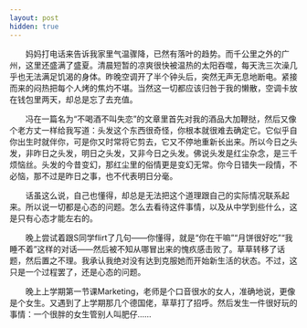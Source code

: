 ```yaml
---
layout: post
hidden: true
---
```

　　妈妈打电话来告诉我家里气温骤降，已然有落叶的趋势。而千公里之外的广州，这里还盛满了盛夏。清晨短暂的凉爽很快被温热的太阳吞噬，每天洗三次澡几乎也无法满足饥渴的身体。昨晚空调开了半个钟头后，突然无声无息地断电。紧接而来的闷热把每个人烤的焦灼不堪。当然这一切都应该归咎于我的懒散，空调卡放在钱包里两天，却总是忘了去充值。

　　冯在一篇名为“不喝酒不叫失恋”的文章里首先对我的酒品大加鞭挞，然后又像个老方丈一样给我写道：头发这个东西很奇怪，你根本就很难去确定它。它似乎自你出生时就伴你，可是你又时常将它剪去，它又不停地重新长出来。所以今日之头发，非昨日之头发，明日之头发，又非今日之头发。佛说头发是红尘杂念，是三千烦恼丝。头发的今昔变幻，那红尘里的俗情更是变幻无常。你今日错失一段情，不必恼，那不过是昨日之事，也不代表明日分毫。

　　话虽这么说，自己也懂得，却总是无法把这个道理跟自己的实际情况联系起来。所以说一切都是心态的问题。怎么去看待这件事情，以及从中学到些什么，这是只有心态才能左右的。

　　晚上尝试着跟S同学flirt了几句——你懂得，就是“你在干嘛”“月饼很好吃”“我睡不着”这样的对话——然后被不知从哪冒出来的愧疚感击败了。草草转移了话题，然后置之不理。我承认我绝对没有达到克服她而开始新生活的状态。不过，这只是一个过程罢了，还是心态的问题。

　　晚上上学期第一节课Marketing，老师是个口音很水的女人，准确地说，更像是个女生。又遇到了上学期那几个德国佬，草草打了招呼。然后发生一件很好玩的事情：一个很胖的女生管别人叫肥仔……